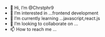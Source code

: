 - 👋 Hi, I’m @Chrstphr9
- 👀 I’m interested in ...frontend development 
- 🌱 I’m currently learning ...javascript,react.js
- 💞️ I’m looking to collaborate on ...
- 📫 How to reach me ...

<!---
Chrstphr9/Chrstphr9 is a ✨ special ✨ repository because its `README.md` (this file) appears on your GitHub profile.
You can click the Preview link to take a look at your changes.
--->
